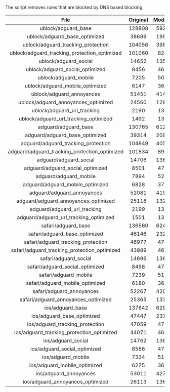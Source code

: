 The script removes rules that are blocked by DNS based blocking.


| File | Original | Modified |
|:----:|:-----:|:-----:|
| ublock/adguard_base | 128808 | 59204 |
| ublock/adguard_base_optimized | 38689 | 19916 |
| ublock/adguard_tracking_protection | 104056 | 39855 |
| ublock/adguard_tracking_protection_optimized | 101060 | 8228 |
| ublock/adguard_social | 14652 | 13590 |
| ublock/adguard_social_optimized | 8456 | 4683 |
| ublock/adguard_mobile | 7205 | 5065 |
| ublock/adguard_mobile_optimized | 6147 | 3619 |
| ublock/adguard_annoyances | 51451 | 41420 |
| ublock/adguard_annoyances_optimized | 24560 | 12973 |
| ublock/adguard_url_tracking | 2190 | 1334 |
| ublock/adguard_url_tracking_optimized | 1492 | 1331 |
| adguard/adguard_base | 130765 | 61232 |
| adguard/adguard_base_optimized | 39314 | 20976 |
| adguard/adguard_tracking_protection | 104849 | 40588 |
| adguard/adguard_tracking_protection_optimized | 101834 | 8945 |
| adguard/adguard_social | 14706 | 13649 |
| adguard/adguard_social_optimized | 8501 | 4729 |
| adguard/adguard_mobile | 7894 | 5246 |
| adguard/adguard_mobile_optimized | 6828 | 3793 |
| adguard/adguard_annoyances | 52081 | 41975 |
| adguard/adguard_annoyances_optimized | 25118 | 13274 |
| adguard/adguard_url_tracking | 2199 | 1342 |
| adguard/adguard_url_tracking_optimized | 1501 | 1339 |
| safari/adguard_base | 136560 | 62483 |
| safari/adguard_base_optimized | 46146 | 23214 |
| safari/adguard_tracking_protection | 46977 | 4747 |
| safari/adguard_tracking_protection_optimized | 43989 | 4600 |
| safari/adguard_social | 14696 | 13633 |
| safari/adguard_social_optimized | 8498 | 4716 |
| safari/adguard_mobile | 7239 | 5102 |
| safari/adguard_mobile_optimized | 6180 | 3650 |
| safari/adguard_annoyances | 52267 | 42084 |
| safari/adguard_annoyances_optimized | 25365 | 13355 |
| ios/adguard_base | 137842 | 62988 |
| ios/adguard_base_optimized | 47447 | 23718 |
| ios/adguard_tracking_protection | 47059 | 4755 |
| ios/adguard_tracking_protection_optimized | 44071 | 4608 |
| ios/adguard_social | 14762 | 13672 |
| ios/adguard_social_optimized | 8566 | 4737 |
| ios/adguard_mobile | 7334 | 5146 |
| ios/adguard_mobile_optimized | 6275 | 3691 |
| ios/adguard_annoyances | 53011 | 42720 |
| ios/adguard_annoyances_optimized | 26113 | 13668 |